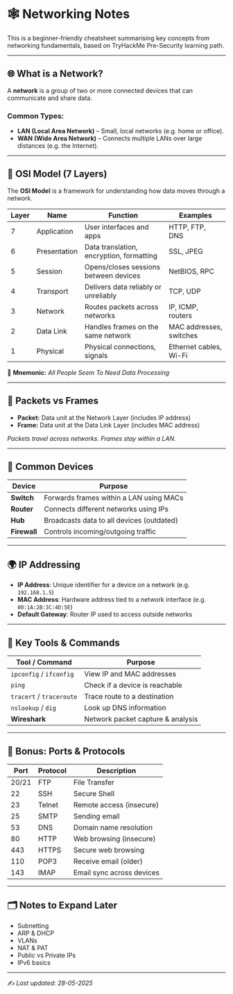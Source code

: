 # 🕸️ Networking Notes

This is a beginner-friendly cheatsheet summarising key concepts from networking fundamentals, based on TryHackMe Pre-Security learning path.

---

## 🌐 What is a Network?

A **network** is a group of two or more connected devices that can communicate and share data.

### Common Types:
- **LAN (Local Area Network)** – Small, local networks (e.g. home or office).
- **WAN (Wide Area Network)** – Connects multiple LANs over large distances (e.g. the Internet).

---

## 🧱 OSI Model (7 Layers)

The **OSI Model** is a framework for understanding how data moves through a network.

| Layer | Name             | Function                                 | Examples                     |
|-------|------------------|------------------------------------------|------------------------------|
| 7     | Application       | User interfaces and apps                 | HTTP, FTP, DNS               |
| 6     | Presentation      | Data translation, encryption, formatting| SSL, JPEG                    |
| 5     | Session           | Opens/closes sessions between devices    | NetBIOS, RPC                 |
| 4     | Transport         | Delivers data reliably or unreliably     | TCP, UDP                     |
| 3     | Network           | Routes packets across networks           | IP, ICMP, routers            |
| 2     | Data Link         | Handles frames on the same network       | MAC addresses, switches      |
| 1     | Physical          | Physical connections, signals            | Ethernet cables, Wi-Fi       |

🧠 **Mnemonic:** *All People Seem To Need Data Processing*

---

## 📨 Packets vs Frames

- **Packet:** Data unit at the Network Layer (includes IP address)
- **Frame:** Data unit at the Data Link Layer (includes MAC address)

*Packets travel across networks. Frames stay within a LAN.*

---

## 🔌 Common Devices

| Device    | Purpose                                      |
|-----------|----------------------------------------------|
| **Switch** | Forwards frames within a LAN using MACs     |
| **Router** | Connects different networks using IPs        |
| **Hub**    | Broadcasts data to all devices (outdated)    |
| **Firewall** | Controls incoming/outgoing traffic         |

---

## 🌍 IP Addressing

- **IP Address**: Unique identifier for a device on a network (e.g. `192.168.1.5`)
- **MAC Address**: Hardware address tied to a network interface (e.g. `00:1A:2B:3C:4D:5E`)
- **Default Gateway**: Router IP used to access outside networks

---

## 🧰 Key Tools & Commands

| Tool / Command      | Purpose                          |
|---------------------|----------------------------------|
| `ipconfig` / `ifconfig` | View IP and MAC addresses     |
| `ping`              | Check if a device is reachable   |
| `tracert` / `traceroute` | Trace route to a destination |
| `nslookup` / `dig`  | Look up DNS information          |
| **Wireshark**       | Network packet capture & analysis|

---

## 🔐 Bonus: Ports & Protocols

| Port | Protocol | Description                      |
|------|----------|----------------------------------|
| 20/21| FTP      | File Transfer                    |
| 22   | SSH      | Secure Shell                     |
| 23   | Telnet   | Remote access (insecure)         |
| 25   | SMTP     | Sending email                    |
| 53   | DNS      | Domain name resolution           |
| 80   | HTTP     | Web browsing (insecure)          |
| 443  | HTTPS    | Secure web browsing              |
| 110  | POP3     | Receive email (older)            |
| 143  | IMAP     | Email sync across devices        |

---

## 🗂️ Notes to Expand Later
- Subnetting
- ARP & DHCP
- VLANs
- NAT & PAT
- Public vs Private IPs
- IPv6 basics

---

✍️ *Last updated: 28-05-2025*
